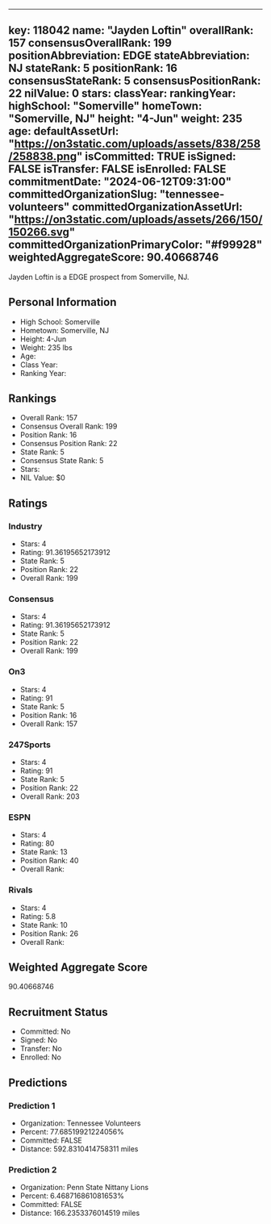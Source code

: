 ---
  key: 118042
  name: "Jayden Loftin"
  overallRank: 157
  consensusOverallRank: 199
  positionAbbreviation: EDGE
  stateAbbreviation: NJ
  stateRank: 5
  positionRank: 16
  consensusStateRank: 5
  consensusPositionRank: 22
  nilValue: 0
  stars: 
  classYear: 
  rankingYear: 
  highSchool: "Somerville"
  homeTown: "Somerville, NJ"
  height: "4-Jun"
  weight: 235
  age: 
  defaultAssetUrl: "https://on3static.com/uploads/assets/838/258/258838.png"
  isCommitted: TRUE
  isSigned: FALSE
  isTransfer: FALSE
  isEnrolled: FALSE
  commitmentDate: "2024-06-12T09:31:00"
  committedOrganizationSlug: "tennessee-volunteers"
  committedOrganizationAssetUrl: "https://on3static.com/uploads/assets/266/150/150266.svg"
  committedOrganizationPrimaryColor: "#f99928"
  weightedAggregateScore: 90.40668746
  ---
  
  Jayden Loftin is a EDGE prospect from Somerville, NJ.
  
  ## Personal Information
  - High School: Somerville
  - Hometown: Somerville, NJ
  - Height: 4-Jun
  - Weight: 235 lbs
  - Age: 
  - Class Year: 
  - Ranking Year: 
  
  ## Rankings
  - Overall Rank: 157
  - Consensus Overall Rank: 199
  - Position Rank: 16
  - Consensus Position Rank: 22
  - State Rank: 5
  - Consensus State Rank: 5
  - Stars: 
  - NIL Value: $0
  
  ## Ratings
  
  ### Industry
  - Stars: 4
  - Rating: 91.36195652173912
  - State Rank: 5
  - Position Rank: 22
  - Overall Rank: 199
  
  ### Consensus
  - Stars: 4
  - Rating: 91.36195652173912
  - State Rank: 5
  - Position Rank: 22
  - Overall Rank: 199
  
  ### On3
  - Stars: 4
  - Rating: 91
  - State Rank: 5
  - Position Rank: 16
  - Overall Rank: 157
  
  ### 247Sports
  - Stars: 4
  - Rating: 91
  - State Rank: 5
  - Position Rank: 22
  - Overall Rank: 203
  
  ### ESPN
  - Stars: 4
  - Rating: 80
  - State Rank: 13
  - Position Rank: 40
  - Overall Rank: 
  
  ### Rivals
  - Stars: 4
  - Rating: 5.8
  - State Rank: 10
  - Position Rank: 26
  - Overall Rank: 
  
  ## Weighted Aggregate Score
  90.40668746
  
  ## Recruitment Status
  - Committed: No
  - Signed: No
  - Transfer: No
  - Enrolled: No
  
  
  
  ## Predictions
  
  ### Prediction 1
  - Organization: Tennessee Volunteers
  - Percent: 77.68519921224056%
  - Committed: FALSE
  - Distance: 592.8310414758311 miles
  
  ### Prediction 2
  - Organization: Penn State Nittany Lions
  - Percent: 6.468716861081653%
  - Committed: FALSE
  - Distance: 166.2353376014519 miles
  